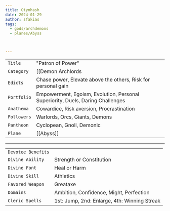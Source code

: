 ```yaml
---
title: Otynhash
date: 2024-01-29
author: sfakias
tags:
  - gods/archdemons
  - planes/Abyss



---
```

| | |
| --- | --- |
| `Title` | "Patron of Power" |
| `Category` | [[Demon Archlords|Archdemon]], [[Conspirators]] |
| `Edicts` | Chase power, Elevate above the others, Risk for personal gain |
| `Portfolio` | Empowerment, Egoism, Evolution, Personal Superiority, Duels, Daring Challenges |
| `Anathema` | Cowardice, Risk aversion, Procrastination |
| `Followers` | Warlords, Orcs, Giants, Demons |
| `Pantheon` | Cyclopean, Gnoll, Demonic |
| `Plane` | [[Abyss]] |

---
| | |
| --- | --- |
| `Devotee Benefits` |
| `Divine Ability` | Strength or Constitution |
| `Divine Font` | Heal or Harm |
| `Divine Skill` | Athletics |
| `Favored Weapon` | Greataxe |
| `Domains` | Ambition, Confidence, Might, Perfection |
| `Cleric Spells` | 1st: Jump, 2nd: Enlarge, 4th: Winning Streak |
